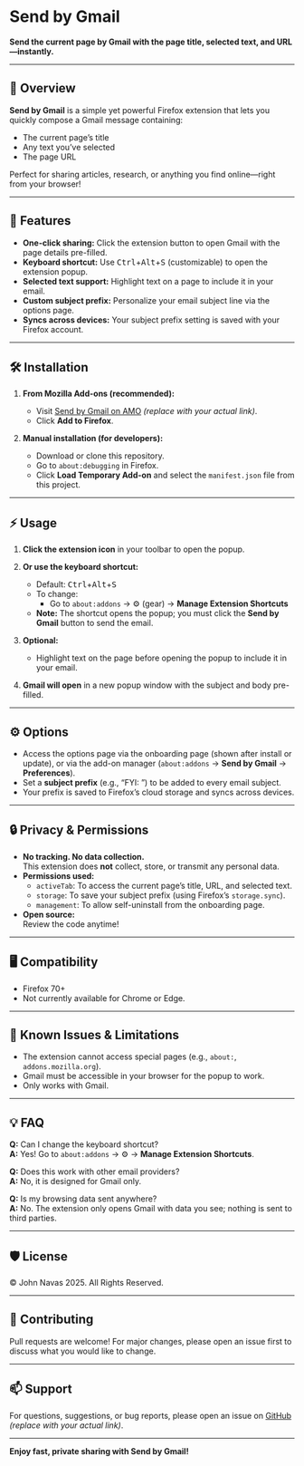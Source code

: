 # Send by Gmail

**Send the current page by Gmail with the page title, selected text, and URL—instantly.**

---

## 🚀 Overview

**Send by Gmail** is a simple yet powerful Firefox extension that lets you quickly compose a Gmail message containing:
- The current page’s title
- Any text you’ve selected
- The page URL

Perfect for sharing articles, research, or anything you find online—right from your browser!

---

## 🎉 Features

- **One-click sharing:** Click the extension button to open Gmail with the page details pre-filled.
- **Keyboard shortcut:** Use <kbd>Ctrl</kbd>+<kbd>Alt</kbd>+<kbd>S</kbd> (customizable) to open the extension popup.
- **Selected text support:** Highlight text on a page to include it in your email.
- **Custom subject prefix:** Personalize your email subject line via the options page.
- **Syncs across devices:** Your subject prefix setting is saved with your Firefox account.

---

## 🛠️ Installation

1. **From Mozilla Add-ons (recommended):**
   - Visit [Send by Gmail on AMO](https://addons.mozilla.org/) *(replace with your actual link)*.
   - Click **Add to Firefox**.

2. **Manual installation (for developers):**
   - Download or clone this repository.
   - Go to `about:debugging` in Firefox.
   - Click **Load Temporary Add-on** and select the `manifest.json` file from this project.

---

## ⚡ Usage

1. **Click the extension icon** in your toolbar to open the popup.
2. **Or use the keyboard shortcut:**  
   - Default: <kbd>Ctrl</kbd>+<kbd>Alt</kbd>+<kbd>S</kbd>  
   - To change:  
     - Go to `about:addons` → ⚙️ (gear) → **Manage Extension Shortcuts**
   - **Note:** The shortcut opens the popup; you must click the **Send by Gmail** button to send the email.

3. **Optional:**  
   - Highlight text on the page before opening the popup to include it in your email.

4. **Gmail will open** in a new popup window with the subject and body pre-filled.

---

## ⚙️ Options

- Access the options page via the onboarding page (shown after install or update), or via the add-on manager (`about:addons` → **Send by Gmail** → **Preferences**).
- Set a **subject prefix** (e.g., “FYI: ”) to be added to every email subject.
- Your prefix is saved to Firefox’s cloud storage and syncs across devices.

---

## 🔒 Privacy & Permissions

- **No tracking. No data collection.**  
  This extension does **not** collect, store, or transmit any personal data.
- **Permissions used:**
  - `activeTab`: To access the current page’s title, URL, and selected text.
  - `storage`: To save your subject prefix (using Firefox’s `storage.sync`).
  - `management`: To allow self-uninstall from the onboarding page.
- **Open source:**  
  Review the code anytime!

---

## 🖥️ Compatibility

- Firefox 70+
- Not currently available for Chrome or Edge.

---

## 📝 Known Issues & Limitations

- The extension cannot access special pages (e.g., `about:`, `addons.mozilla.org`).
- Gmail must be accessible in your browser for the popup to work.
- Only works with Gmail.

---

## 💡 FAQ

**Q:** Can I change the keyboard shortcut?  
**A:** Yes! Go to `about:addons` → ⚙️ → **Manage Extension Shortcuts**.

**Q:** Does this work with other email providers?  
**A:** No, it is designed for Gmail only.

**Q:** Is my browsing data sent anywhere?  
**A:** No. The extension only opens Gmail with data you see; nothing is sent to third parties.

---

## 🛡️ License

© John Navas 2025. All Rights Reserved.

---

## 🤝 Contributing

Pull requests are welcome! For major changes, please open an issue first to discuss what you would like to change.

---

## 📫 Support

For questions, suggestions, or bug reports, please open an issue on [GitHub](https://github.com/your-repo) *(replace with your actual link)*.

---

**Enjoy fast, private sharing with Send by Gmail!**
